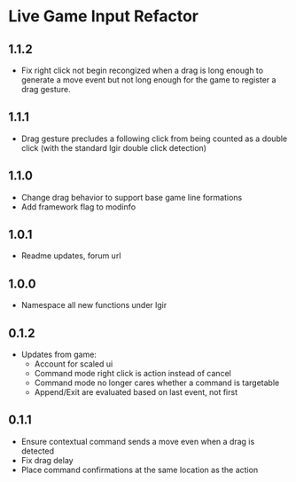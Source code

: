# Live Game Input Refactor

## 1.1.2

- Fix right click not begin recongized when a drag is long enough to generate a move event but not long enough for the game to register a drag gesture.

## 1.1.1

- Drag gesture precludes a following click from being counted as a double click (with the standard lgir double click detection)

## 1.1.0

- Change drag behavior to support base game line formations
- Add framework flag to modinfo

## 1.0.1

- Readme updates, forum url

## 1.0.0

- Namespace all new functions under lgir

## 0.1.2

- Updates from game:
  - Account for scaled ui
  - Command mode right click is action instead of cancel
  - Command mode no longer cares whether a command is targetable
  - Append/Exit are evaluated based on last event, not first

## 0.1.1

- Ensure contextual command sends a move even when a drag is detected
- Fix drag delay
- Place command confirmations at the same location as the action
